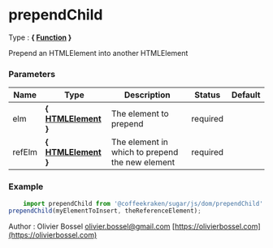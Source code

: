 # prependChild

<!-- @namespace: sugar.js.dom.prependChild -->

Type : **{ [Function](https://developer.mozilla.org/fr/docs/Web/JavaScript/Reference/Objets_globaux/Function) }**


Prepend an HTMLElement into another HTMLElement



### Parameters
Name  |  Type  |  Description  |  Status  |  Default
------------  |  ------------  |  ------------  |  ------------  |  ------------
elm  |  **{ [HTMLElement](https://developer.mozilla.org/fr/docs/Web/API/HTMLElement) }**  |  The element to prepend  |  required  |
refElm  |  **{ [HTMLElement](https://developer.mozilla.org/fr/docs/Web/API/HTMLElement) }**  |  The element in which to prepend the new element  |  required  |

### Example
```js
	import prependChild from '@coffeekraken/sugar/js/dom/prependChild'
prependChild(myElementToInsert, theReferenceElement);
```
Author : Olivier Bossel [olivier.bossel@gmail.com](mailto:olivier.bossel@gmail.com) [https://olivierbossel.com](https://olivierbossel.com)
